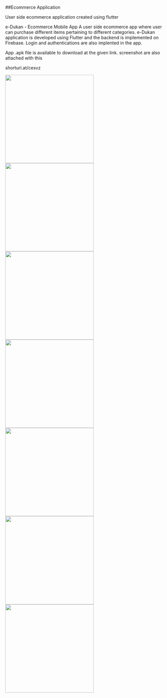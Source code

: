 ##Ecommerce Application

User side ecommerce application created using flutter

e-Dukan - Ecommerce Mobile App A user side ecommerce app where user can purchase different
items pertaining to different categories. e-Dukan application is developed using Flutter 
and the backend is implemented on Firebase. Login and authentications are also implented in the app.

App .apk file is available to download at the given link. screenshot are also attached with this

shorturl.at/cesvz





<p float="left">
  <img src="https://lh3.googleusercontent.com/drive-viewer/AFDK6gOI2Kw10TvXRCA8U9GRFJJlxGUq25xoJqQIt9ELiBruOrA5rsLeDlFWG30ZhGjv72oOItTqb886i2EDLYzU261TF6_9zw=w1366-h615" width="280" />
  <img src="https://lh3.googleusercontent.com/drive-viewer/AFDK6gNDdqfBxz_SsbBz6BM7DI1llQUqxkBJyJDfS7zVCfG8fztS_3OSnetLn6PQDTdldrDd96CvBZAubX1qHoSJB6BkYsc8=w1366-h615" width="280" /> 
  <img src="https://lh3.googleusercontent.com/drive-viewer/AFDK6gNLwXlPkQz0acbtjDnQnvN2qPsKsXINxmB-NMb3R-DHbUUZVqQU8BkJfebv-EBaCpnc26ChZdHK4YKIxToB462JGQ2mJw=w1366-h615" width="280" />
  <img src="https://lh3.googleusercontent.com/drive-viewer/AFDK6gM_kdM2i6WgecIRyYWIq2jQJs71GosWU2LgJo8U_HfGu9lar6Wci5rQfkfqoYPi56iNU6yIDg_JcWaSi2k-MZs4EB7jWg=w1366-h615" width="280" />
  <img src="https://lh3.googleusercontent.com/drive-viewer/AFDK6gORJCmGrAgWbVMio2al34BY1Y6nJ4v1VWozowBi_6IChGO4esyXEGAaHMNtp_xo4HfajNSBcz80po7vvDNoXoz7PLm1Tw=w1366-h615" width="280" />
  <img src="https://lh3.googleusercontent.com/drive-viewer/AFDK6gMPSslisenlpr1X3s4vV5EGikUd8Uc9O4jtYEBKqjhWR9BHfsD3y1Of4w19fJq1U8uRPOjyCs5EawoYhJ55v3oM6MJPlw=w1366-h615" width="280" />
  
  <img src="" width="280" />
</p>



